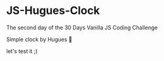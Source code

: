 # JS-Hugues-Clock

The second day of the 30 Days Vanilla JS Coding Challenge

Simple clock by Hugues 🥁

let's test it ;) 
